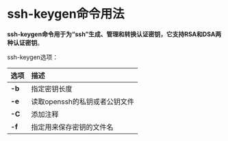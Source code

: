 ssh-keygen命令用法
=================================================================================
**ssh-keygen命令用于为“ssh”生成、管理和转换认证密钥，它支持RSA和DSA两种认证密钥**。

ssh-keygen选项：

| 选项 | 描述 |
| :------------- | :------------- |
| **-b** | 指定密钥长度 |
| **-e** | 读取openssh的私钥或者公钥文件 |
| **-C** | 添加注释 |
| **-f** | 指定用来保存密钥的文件名 |
